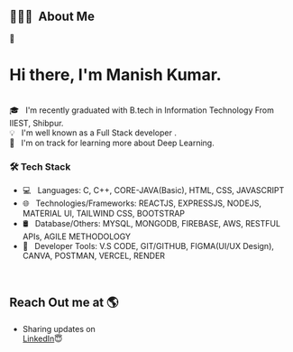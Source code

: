 


## 👨🏻‍💻 &nbsp;About Me


👨 &nbsp; <h1> Hi there, I'm Manish Kumar.</h1>  
🎓 &nbsp; I'm recently graduated with B.tech in Information Technology From IIEST, Shibpur.\
💡 &nbsp; I'm well known as a Full Stack developer .<br>
🌱 &nbsp; I'm on track for learning more about Deep Learning.

<h3>🛠 Tech Stack</h3>

- 💻 &nbsp; Languages: C, C++, CORE-JAVA(Basic), HTML, CSS, JAVASCRIPT
- 🌐 &nbsp; Technologies/Frameworks: REACTJS, EXPRESSJS, NODEJS, MATERIAL UI, TAILWIND CSS, BOOTSTRAP
- 🛢 &nbsp; Database/Others: MYSQL, MONGODB, FIREBASE, AWS, RESTFUL APIs, AGILE METHODOLOGY
- 🔧 &nbsp; Developer Tools: V.S CODE, GIT/GITHUB, FIGMA(UI/UX Design), CANVA, POSTMAN, VERCEL, RENDER

<br>

## Reach Out me at 🌎 <a href="https://www.linkedin.com/in/manish-kr-mandal/"></a>
- Sharing updates on <br><a href="https://www.linkedin.com/in/manish-kr-mandal/">LinkedIn</a>😇
</br>
</br>

<br>
